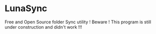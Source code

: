 # LunaSync
Free and Open Source folder Sync utility
! Beware !
This program is still under construction and didn't work !!!
